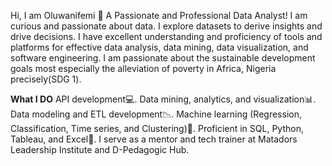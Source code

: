 Hi, I am Oluwanifemi 👋
A Passionate and Professional Data Analyst!
I am curious and passionate about data. I explore datasets to derive insights and drive decisions. I have excellent understanding and proficiency of tools and platforms for effective data analysis, data mining, data visualization, and software engineering. I am passionate about the sustainable development goals most especially the alleviation of poverty in Africa, Nigeria precisely(SDG 1).

**What I DO**
API development💻.
Data mining, analytics, and visualization📊.
Data modeling and ETL development📉.
Machine learning (Regression, Classification, Time series, and Clustering)🤖.
Proficient in SQL, Python, Tableau, and Excel🐍.
I serve as a mentor and tech trainer at Matadors Leadership Institute and D-Pedagogic Hub.

<!---
Adenife/Adenife is a ✨ special ✨ repository because its `README.md` (this file) appears on your GitHub profile.
You can click the Preview link to take a look at your changes.
--->
